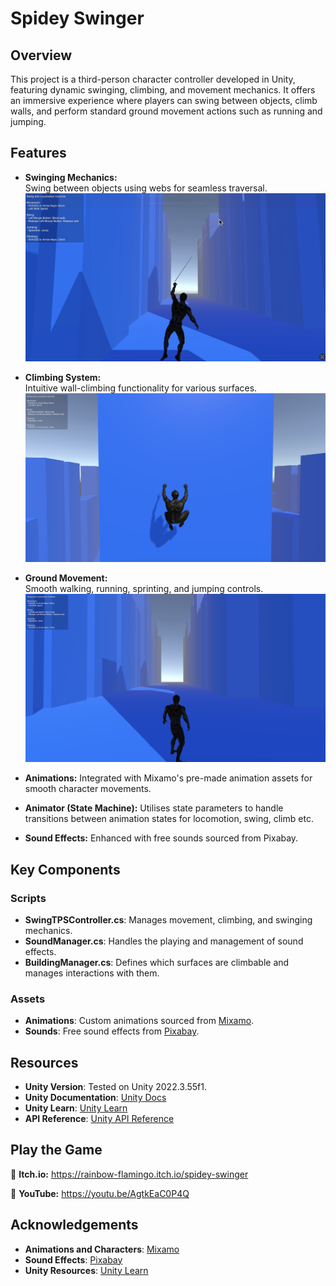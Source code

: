 # **Spidey Swinger**  
## Overview  

This project is a third-person character controller developed in Unity, featuring dynamic swinging, climbing, and movement mechanics. It offers an immersive experience where players can swing between objects, climb walls, and perform standard ground movement actions such as running and jumping.  

## Features  

- **Swinging Mechanics:**  
  Swing between objects using webs for seamless traversal.  
  ![Swinging Mechanics](screenshot/swing.png)  

- **Climbing System:**  
  Intuitive wall-climbing functionality for various surfaces.  
  ![Climbing System](screenshot/climb.png)  

- **Ground Movement:**  
  Smooth walking, running, sprinting, and jumping controls.  
  ![Ground Movement](screenshot/tps.png)  

- **Animations:** Integrated with Mixamo's pre-made animation assets for smooth character movements.  

- **Animator (State Machine):** Utilises state parameters to handle transitions between animation states for locomotion, swing, climb etc.  


- **Sound Effects:** Enhanced with free sounds sourced from Pixabay.  

## Key Components  

### **Scripts**  
- **SwingTPSController.cs**: Manages movement, climbing, and swinging mechanics.  
- **SoundManager.cs**: Handles the playing and management of sound effects.  
- **BuildingManager.cs**: Defines which surfaces are climbable and manages interactions with them.  

### **Assets**  
- **Animations**: Custom animations sourced from [Mixamo](https://www.mixamo.com/).  
- **Sounds**: Free sound effects from [Pixabay](https://pixabay.com/).  

## **Resources**  

- **Unity Version**: Tested on Unity 2022.3.55f1.  
- **Unity Documentation**: [Unity Docs](https://docs.unity3d.com/)  
- **Unity Learn**: [Unity Learn](https://learn.unity.com/)  
- **API Reference**: [Unity API Reference](https://docs.unity3d.com/ScriptReference/)  

## **Play the Game**  

🔗 **Itch.io:** https://rainbow-flamingo.itch.io/spidey-swinger

🎥 **YouTube:** https://youtu.be/AgtkEaC0P4Q  

## **Acknowledgements**  

- **Animations and Characters**: [Mixamo](https://www.mixamo.com/)  
- **Sound Effects**: [Pixabay](https://pixabay.com/)  
- **Unity Resources**: [Unity Learn](https://learn.unity.com/)  
